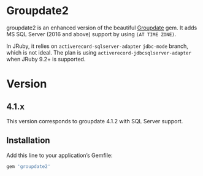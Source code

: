 # Groupdate2
groupdate2 is an enhanced version of the beautiful [Groupdate](https://github.com/ankane/groupdate) gem.
It adds MS SQL Server (2016 and above) support by using `(AT TIME ZONE)`.

In JRuby, it relies on `activerecord-sqlserver-adapter` `jdbc-mode` branch, which is not ideal. The plan is using `activerecord-jdbcsqlserver-adapter` when JRuby 9.2+ is supported.

# Version
## 4.1.x
This version corresponds to groupdate 4.1.2 with SQL Server support.

## Installation
Add this line to your application’s Gemfile:
```ruby
gem 'groupdate2'
```

